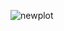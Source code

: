 ![newplot](https://user-images.githubusercontent.com/85901822/144705283-09089846-b18f-436d-b5f5-2bd221f2f6fa.png)
